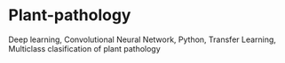 # Plant-pathology
Deep learning, Convolutional Neural Network, Python, Transfer Learning, Multiclass clasification of plant pathology
